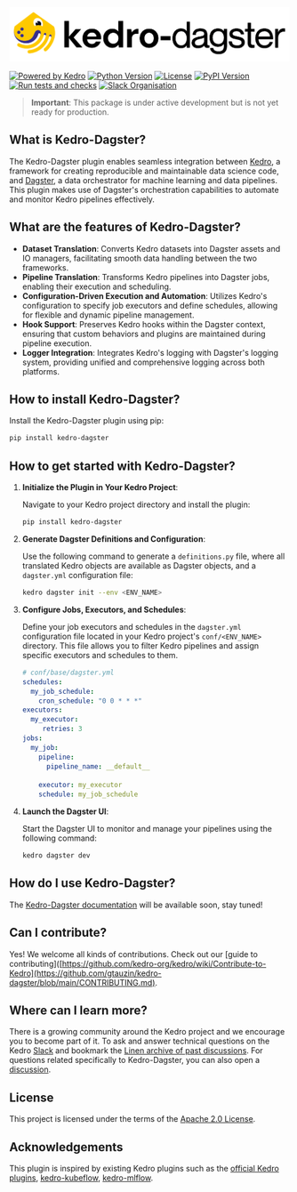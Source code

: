<p align="center">
  <picture>
    <source media="(prefers-color-scheme: light)" srcset="https://raw.githubusercontent.com/gtauzin/kedro-dagster/main/.github/logo-light.png">
    <source media="(prefers-color-scheme: dark)" srcset="https://raw.githubusercontent.com/gtauzin/kedro-dagster/main/.github/logo-dark.png">
    <img src="https://raw.githubusercontent.com/gtauzin/kedro-dagster/main/.github/logo-light.png" alt="Kedro-Dagster">
  </picture>
</p>

[![Powered by Kedro](https://img.shields.io/badge/powered_by-kedro-ffc900?logo=kedro)](https://kedro.org)
[![Python Version](https://img.shields.io/pypi/pyversions/kedro-dagster)](https://pypi.org/project/kedro-dagster/)
[![License](https://img.shields.io/github/license/gtauzin/kedro-dagster)](https://github.com/gtauzin/kedro-dagster/blob/main/LICENSE)
[![PyPI Version](https://img.shields.io/pypi/v/kedro-dagster)](https://pypi.org/project/kedro-dagster/)
[![Run tests and checks](https://github.com/gtauzin/kedro-dagster/actions/workflows/check.yml/badge.svg)](https://github.com/gtauzin/kedro-dagster/actions/workflows/check.yml)
[![Slack Organisation](https://img.shields.io/badge/slack-chat-blueviolet.svg?label=Kedro%20Slack&logo=slack)](https://slack.kedro.org)

> **Important**: This package is under active development but is not yet ready for production.

## What is Kedro-Dagster?

The Kedro-Dagster plugin enables seamless integration between [Kedro](https://kedro.readthedocs.io/), a framework for creating reproducible and maintainable data science code, and [Dagster](https://dagster.io/), a data orchestrator for machine learning and data pipelines. This plugin makes use of Dagster's orchestration capabilities to automate and monitor Kedro pipelines effectively.


## What are the features of Kedro-Dagster?

- **Dataset Translation**: Converts Kedro datasets into Dagster assets and IO managers, facilitating smooth data handling between the two frameworks.
- **Pipeline Translation**: Transforms Kedro pipelines into Dagster jobs, enabling their execution and scheduling.
- **Configuration-Driven Execution and Automation**: Utilizes Kedro's configuration to specify job executors and define schedules, allowing for flexible and dynamic pipeline management.
- **Hook Support**: Preserves Kedro hooks within the Dagster context, ensuring that custom behaviors and plugins are maintained during pipeline execution.
- **Logger Integration**: Integrates Kedro's logging with Dagster's logging system, providing unified and comprehensive logging across both platforms.

## How to install Kedro-Dagster?

Install the Kedro-Dagster plugin using pip:

```bash
pip install kedro-dagster
```

## How to get started with Kedro-Dagster?

1. **Initialize the Plugin in Your Kedro Project**:

   Navigate to your Kedro project directory and install the plugin:

   ```bash
   pip install kedro-dagster
   ```

2. **Generate Dagster Definitions and Configuration**:

   Use the following command to generate a `definitions.py` file, where all translated Kedro objects are available as Dagster objects, and a `dagster.yml` configuration file:

   ```bash
   kedro dagster init --env <ENV_NAME>
   ```

3. **Configure Jobs, Executors, and Schedules**:

   Define your job executors and schedules in the `dagster.yml` configuration file located in your Kedro project's `conf/<ENV_NAME>` directory. This file allows you to filter Kedro pipelines and assign specific executors and schedules to them.

   ```yaml
   # conf/base/dagster.yml
   schedules:
     my_job_schedule:
       cron_schedule: "0 0 * * *"
   executors:
     my_executor:
        retries: 3
   jobs:
     my_job:
       pipeline:
         pipeline_name: __default__

       executor: my_executor
       schedule: my_job_schedule

   ```

4. **Launch the Dagster UI**:

   Start the Dagster UI to monitor and manage your pipelines using the following command:

   ```bash
   kedro dagster dev
   ```

## How do I use Kedro-Dagster?

The [Kedro-Dagster documentation](https://gtauzin.github.io/kedro-dagster/) will be available soon, stay tuned!

## Can I contribute?

Yes! We welcome all kinds of contributions. Check out our [guide to contributing]([https://github.com/kedro-org/kedro/wiki/Contribute-to-Kedro](https://github.com/gtauzin/kedro-dagster/blob/main/CONTRIBUTING.md).

## Where can I learn more?

There is a growing community around the Kedro project and we encourage you to become part of it. To ask and answer technical questions on the Kedro [Slack](https://slack.kedro.org/) and bookmark the [Linen archive of past discussions](https://linen-slack.kedro.org/). For questions related specifically to Kedro-Dagster, you can also open a [discussion](https://github.com/gtauzin/kedro-dagster/discussions).

## License

This project is licensed under the terms of the [Apache 2.0 License](https://github.com/gtauzin/kedro-dagster/blob/main/LICENSE).

## Acknowledgements

This plugin is inspired by existing Kedro plugins such as the [official Kedro plugins](https://github.com/kedro-org/kedro-plugins), [kedro-kubeflow](https://github.com/getindata/kedro-kubeflow), [kedro-mlflow](https://github.com/Galileo-Galilei/kedro-mlflow).
